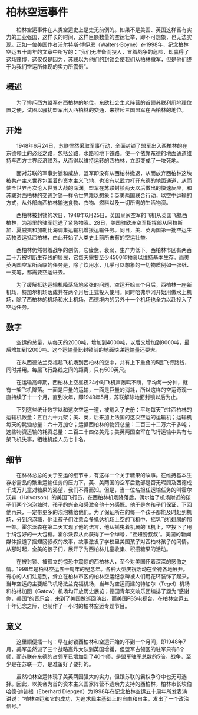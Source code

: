 # 柏林空运事件
　　柏林空运事件在人类空运史上是史无前例的。如果不是美国、英国这样富有实力的工业强国，这样长的时间，这样巨额数量的空运壮举，即不可想象，也无法实现。正如一位美国作者沃尔特斯·博伊恩（Walters·Boyne）在1998年，纪念柏林空运五十周年的文章中所写的：“我们无准备而投入，冒着战争的危险，却赢得了这场赌博，这仅仅是因为，苏联以为他们的封锁会使我们从柏林撤军，但是他们终于为我们空运所体现的实力所震慑”。

## 概述
　　为了排斥西方盟军在西柏林的地位，东欧社会主义阵营的首领苏联利用地理位置之便，试图以骚扰盟军出入西柏林的交通，来排斥三国盟军在西柏林的地位。

## 开始
　　1948年6月24日，苏联悍然采取军事行动，全面封锁了盟军出入西柏林的在东德领土的必经之路，包括公路，水路和地下铁路。使一个依靠东德的地面通道维持与西方世界经济联系，从而得以维持运转的西柏林，立即变成了一块死地。

　　面对苏联的军事封锁和威胁，盟军即没有从西柏林撤退，从而放弃西柏林这块被共产主义世界包围着的资本主义飞地，也没有以武力打开东德的地面通道，从而使全世界再次沦入世界大战的深渊。盟军在苏联封锁两天以后做出的快速反应，和苏联对西柏林的交通封锁一样令世界难以想象：英美两国联合行动，以空中运输的方式，从外部向西柏林输送食物、衣物、燃料以及一切所需的生活物资。

　　西柏林被封锁的次日，1948年6月25日，英国皇家空军的飞机从英国飞抵西柏林，为那里的驻军运送了紧急物资。28日，美国驻欧洲空军指挥部从阿拉斯加、夏威夷和加勒比海调集运输机增援运输任务。同日，美、英两国第一批空运生活物资运抵西柏林，由此开始了人类史上前所未有的空运壮举。

　　西柏林仍然带着战争的创伤，它疲惫、衰弱、生产力低下。西柏林市区有两百二十万被切断生存线的居民，它每天需要至少4500吨物资以维持基本生存。而美英两国空军所面临的任务是，除了饮用水，几乎可以想象的一切物质例如一张纸、一支笔，都需要空运进去。

　　为了缓解抵达运输机降落场地紧张的问题，空运开始三个月后，西柏林一座新机场，特加尔机场落成并在两个月后正式投入使用。同时哈弗尔河开始用做水上机场，除了西柏林的机场和水上机场，西德境内的另外十一个机场也全力以赴投入了空运任务。

## 数字
　　空运的总量，从每天的2000吨，增加到4000吨，以后又增加到8000吨，最后增加到12000吨。这个运输量比封锁前的地面快递运输量还要大。

　　在从西德法兰克福起飞机场到西柏林的空中，共有上下重叠的5层飞行路线，同时并用。每层飞行路线之间的距离，只有500英尺。

　　在运输高峰期，西柏林上空昼夜24小时飞机声轰鸣不断，平均每一分钟，就有一架飞机降落。一面是巨量的运输，一面是巨量的消耗，所以这样的空运奇观一直持续了十一个月，直到次年，即1949年5月，苏联解除地面封锁以后为止。

　　下列这些统计数字以和这次空运一道，被载入了史册：平均每天飞往西柏林的运输机数量：五百九十九架；美、英，后来加上法国的这次空运的运输机；运输机每天的耗油总量：六十万加仑；运抵西柏林的物资总量：二百三十二万六千多吨；这些物资运输的耗资总量：二百二十四亿美元；美英两国空军在飞行运输中共有七架飞机失事，牺牲机组人员七十名。

## 细节
　　在林林总总的关于空运的细节中，有这样一个关于糖果的故事。在维持基本生存必需品的繁重运输任务的压力下，英、美两国的空军后勤部是否无暇顾及西德成千成万儿童对糖果的渴望，我们不得而知。但是，当一位名担任运输任务的叫霍尔沃森（Halvorson）的美国飞行员，在西柏林机场降落后，偶尔给了机场附近的孩子们两个泡泡糖时，孩子的兴奋和感激令他十分感慨。他于是向孩子们保证，下回他再来，一定带更多的泡泡糖给他们。为了保证所在的每一个孩子都能及时赶到机场，分到泡泡糖，他让孩子们注意众多抵达机场上空的飞机中，摇晃飞机翅膀的那一架。霍尔沃森在第二天实现了他的诺言，他从摇曳着机翼的飞机上，空投下了用手绢包好的一大包糖。霍尔沃森从此获得了一个绰号，“摇翅膀叔叔”。美国的新闻媒体报道了摇翅膀叔叔的故事，故事激发了学校里美国孩子对西柏林孩子的同情。从那时起，全美的孩子们，展开了为西柏林儿童收集、积攒糖果的活动。

　　在被封锁、被孤立的惊恐中震惊的西柏林人，至今对美国怀着深深的感激之情。1998年是柏林空运五十周年的纪念年。各种大型庆祝活动在全德各地展开。有心的人们注意到，耸立在柏林市区的柏林空运纪念碑被人们用花环装饰了起来。当年空运的主要起飞机场法兰克福机场，当年为空运而建的特加尔（Tegel）机场和柏林加图（Gatow）机场均开放历史展览；德国青年交响乐团编排了题为“感谢你，美国”的音乐会，来到了美国做巡回演出。而美国PBS电视台，在柏林空运五十年记念之际，也制作了一小时的柏林空运专题节目。

## 意义
　　这里顺便插一句：早在封锁西柏林和空运开始的不到一个月间，即1948年7月，美军虽然派了三个战略轰炸大队到英国增援，但盟军占领区的驻军只有8个师，而苏联在东德的占领军已增加到了40个师，是盟军驻军总数的5倍。战争，至少是在苏联一方，是准备好了要打的。

　　虽然柏林空运体现了美英两国强大的实力，但跟苏联的霸权争夺中也无可选择。因此，以美帝为首的资本主义国家阵营不遗余力支持的西柏林，柏林市长埃伯哈德·迪普根（Eberhard Diepgen）为1998年在记念柏林空运五十周年所发表演讲说：“柏林空运和它的成功，为追求民主基础上的自由和自主，发出了一个政治信号。”

